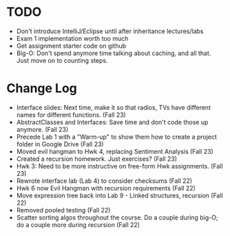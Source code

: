 # TODO

- Don't introduce IntelliJ/Eclipse until after inheritance lectures/labs
- Exam 1 implementation worth too much
- Get assignment starter code on github
- Big-O: Don't spend anymore time talking about caching, and all that. Just move on to counting steps.

# Change Log
- Interface slides: Next time, make it so that radios, TVs have different names for different functions. (Fall 23)
- AbstractClasses and Interfaces: Save time and don't code those up anymore. (Fall 23)
- Precede Lab 1 with a "Warm-up" to show them how to create a project folder in Google Drive (Fall 23)
- Moved evil hangman to Hwk 4, replacing Sentiment Analysis (Fall 23)
- Created a recursion homework. Just exercises? (Fall 23)
- Hwk 3: Need to be more instructive on free-form Hwk assignments. (Fall 23)
- Rewrote interface lab (Lab 4) to consider checksums (Fall 22)
- Hwk 6 now Evil Hangman with recursion requirements (Fall 22)
- Move expression tree back into Lab 9 - Linked structures, recursion (Fall 22)
- Removed pooled testing (Fall 22)
- Scatter sorting algos throughout the course. Do a couple during big-O; do a couple more during recursion (Fall 22)
